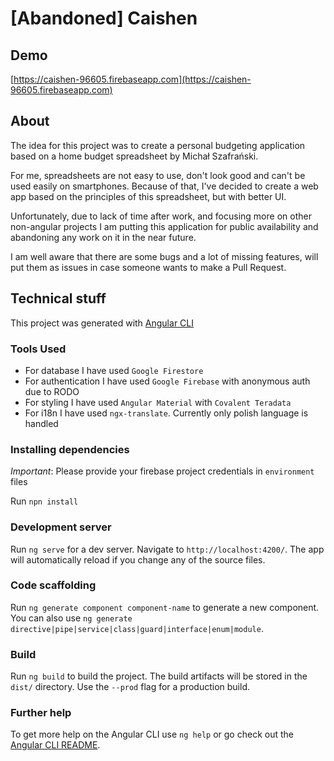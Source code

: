 # [Abandoned] Caishen

## Demo

[https://caishen-96605.firebaseapp.com](https://caishen-96605.firebaseapp.com)

## About

The idea for this project was to create a personal budgeting application based on a home budget spreadsheet by Michał Szafrański.

For me, spreadsheets are not easy to use, don't look good and can't be used easily on smartphones. Because of that, I've decided to create a web app based on the principles of this spreadsheet, but with better UI.

Unfortunately, due to lack of time after work, and focusing more on other non-angular projects I am putting this application for public availability and abandoning any work on it in the near future.

I am well aware that there are some bugs and a lot of missing features, will put them as issues in case someone wants to make a Pull Request.  

## Technical stuff

This project was generated with [Angular CLI](https://github.com/angular/angular-cli)

### Tools Used

- For database I have used `Google Firestore`
- For authentication I have used `Google Firebase` with anonymous auth due to RODO
- For styling I have used `Angular Material` with `Covalent Teradata`
- For i18n I have used `ngx-translate`. Currently only polish language is handled

### Installing dependencies

*Important*: Please provide your firebase project credentials in `environment` files

Run `npn install`

### Development server

Run `ng serve` for a dev server. Navigate to `http://localhost:4200/`. The app will automatically reload if you change any of the source files.

### Code scaffolding

Run `ng generate component component-name` to generate a new component. You can also use `ng generate directive|pipe|service|class|guard|interface|enum|module`.

### Build

Run `ng build` to build the project. The build artifacts will be stored in the `dist/` directory. Use the `--prod` flag for a production build.

### Further help

To get more help on the Angular CLI use `ng help` or go check out the [Angular CLI README](https://github.com/angular/angular-cli/blob/master/README.md).

